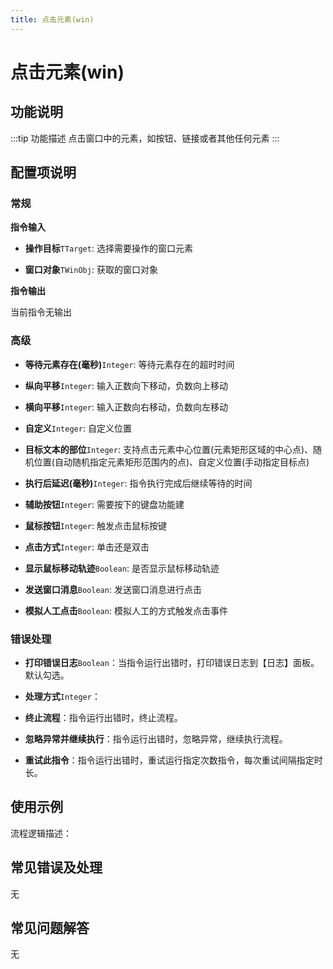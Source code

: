 ```yaml
---
title: 点击元素(win)
---
```


# 点击元素(win)

## 功能说明

:::tip 功能描述
点击窗口中的元素，如按钮、链接或者其他任何元素
:::

## 配置项说明

### 常规

**指令输入**

- **操作目标**`TTarget`: 选择需要操作的窗口元素

- **窗口对象**`TWinObj`: 获取的窗口对象


**指令输出**

当前指令无输出

### 高级

- **等待元素存在(毫秒)**`Integer`: 等待元素存在的超时时间

- **纵向平移**`Integer`: 输入正数向下移动，负数向上移动

- **横向平移**`Integer`: 输入正数向右移动，负数向左移动

- **自定义**`Integer`: 自定义位置

- **目标文本的部位**`Integer`: 支持点击元素中心位置(元素矩形区域的中心点)、随机位置(自动随机指定元素矩形范围内的点)、自定义位置(手动指定目标点)

- **执行后延迟(毫秒)**`Integer`: 指令执行完成后继续等待的时间

- **辅助按钮**`Integer`: 需要按下的键盘功能建

- **鼠标按钮**`Integer`: 触发点击鼠标按键

- **点击方式**`Integer`: 单击还是双击

- **显示鼠标移动轨迹**`Boolean`: 是否显示鼠标移动轨迹

- **发送窗口消息**`Boolean`: 发送窗口消息进行点击

- **模拟人工点击**`Boolean`: 模拟人工的方式触发点击事件

### 错误处理

- **打印错误日志**`Boolean`：当指令运行出错时，打印错误日志到【日志】面板。默认勾选。

- **处理方式**`Integer`：

 - **终止流程**：指令运行出错时，终止流程。

 - **忽略异常并继续执行**：指令运行出错时，忽略异常，继续执行流程。

 - **重试此指令**：指令运行出错时，重试运行指定次数指令，每次重试间隔指定时长。

## 使用示例

流程逻辑描述：

## 常见错误及处理

无

## 常见问题解答

无

